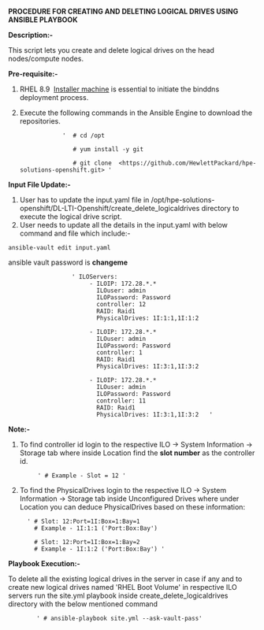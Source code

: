 ﻿**PROCEDURE FOR CREATING AND DELETING LOGICAL DRIVES USING ANSIBLE PLAYBOOK**

**Description:-**

This script lets you create and delete logical drives on the head nodes/compute nodes.

**Pre-requisite:-**

1. RHEL 8.9  [Installer machine](https://hewlettpackard.github.io/hpe-solutions-openshift/4.15-AMD-LTI/Solution-Deployment/Preparing-execution-environment.html "https://hewlettpackard.github.io/hpe-solutions-openshift/4.15-AMD-LTI/Solution-Deployment/Preparing-execution-environment.html") is essential to initiate the binddns deployment process.
2. Execute the following commands in the Ansible Engine to download the repositories.

                   '  # cd /opt

                      # yum install -y git

                      # git clone  <https://github.com/HewlettPackard/hpe-solutions-openshift.git> '


**Input File Update:-**

1. User has to update the input.yaml file in /opt/hpe-solutions-openshift/DL-LTI-Openshift/create_delete_logicaldrives directory to  execute the logical drive script.
2. User needs to update all the details in the input.yaml with below command and file which include:-

```
ansible-vault edit input.yaml
```
ansible vault password is **changeme**

                      
                      ' ILOServers:
                           - ILOIP: 172.28.*.*
                             ILOuser: admin
                             ILOPassword: Password
                             controller: 12  
                             RAID: Raid1
                             PhysicalDrives: 1I:1:1,1I:1:2  

                           - ILOIP: 172.28.*.*
                             ILOuser: admin
                             ILOPassword: Password
                             controller: 1
                             RAID: Raid1
                             PhysicalDrives: 1I:3:1,1I:3:2

                           - ILOIP: 172.28.*.*
                             ILOuser: admin
                             ILOPassword: Password
                             controller: 11
                             RAID: Raid1
                             PhysicalDrives: 1I:3:1,1I:3:2   '

**Note:-**

1. To find controller id login to the respective ILO -> System Information -> Storage tab where inside Location find the **slot number** as the controller id. 

            ' # Example - Slot = 12 '

2. To find the PhysicalDrives login to the respective ILO -> System Information -> Storage tab inside Unconfigured Drives where under Location you can deduce PhysicalDrives based on these information:
         
         ' # Slot: 12:Port=1I:Box=1:Bay=1
           # Example - 1I:1:1 ('Port:Box:Bay')

           # Slot: 12:Port=1I:Box=1:Bay=2
           # Example - 1I:1:2 ('Port:Box:Bay') '
                        
**Playbook Execution:-**

To delete all the existing logical drives in the server in case if any and to create new logical drives named 'RHEL Boot Volume' in respective ILO servers run the site.yml playbook inside create_delete_logicaldrives directory with the below mentioned command                   

            ' # ansible-playbook site.yml --ask-vault-pass'



